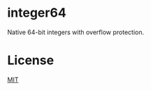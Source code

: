 # integer64

Native 64-bit integers with overflow protection.

# License

[MIT](https://github.com/JoshuaWise/integer64/blob/master/LICENSE)
